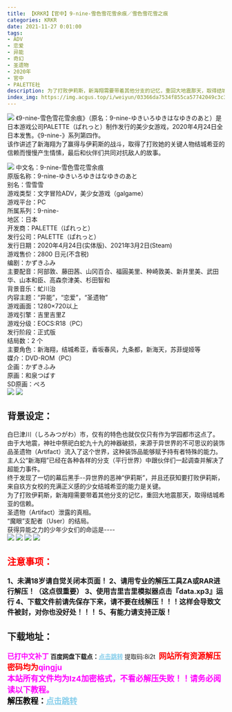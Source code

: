 ```yaml
---
title: 【KRKR】【官中】9-nine-雪色雪花雪余痕／雪色雪花雪之痕
categories: KRKR
date: 2021-11-27 0:01:00
tags:
- ADV
- 恋爱
- 异能
- 奇幻
- 圣遗物
- 2020年
- 官中
- PALETTE社
description: 为了打败伊莉斯，新海翔需要带着其他分支的记忆，重回大地震那天，取得结城希亚的信赖。圣遗物（Artifact）泄露的真相。“魔眼”支配者（User）的结局。获得异能之力的少年少女们的命运是---- 
index_img: https://img.acgus.top/i/weiyun/03366da7534f855ca57742049c3c3e9db6e87ba2b1afe3c36c4bd4ddc6b87c22eabd11ba21a763f1af1138b13a5b2ddc.webp
---
```

![](https://img.acgus.top/i/weiyun/03366da7534f855ca57742049c3c3e9db6e87ba2b1afe3c36c4bd4ddc6b87c22eabd11ba21a763f1af1138b13a5b2ddc.webp)
《9-nine-雪色雪花雪余痕》（原名：9-nine-ゆきいろゆきはなゆきのあと）是日本游戏公司PALETTE（ぱれっと）制作发行的美少女游戏，2020年4月24日全日本发售。《9-nine-》系列第四作。     
该作讲述了新海翔为了赢得与伊莉斯的战斗，取得了打败她的关键人物结城希亚的信赖而慢慢产生情愫，最后和伙伴们共同对抗敌人的故事。

![](https://img.acgus.top/i/weiyun/5c83711562f7d5fee5d572c604911e45fce5ff62daaceb263ff6a25819e0520190588046d23abaeb9a51128f8ea5dec8.webp)
中文名：9-nine-雪色雪花雪余痕     
原版名称：9-nine-ゆきいろゆきはなゆきのあと     
别名：雪雪雪     
游戏类型：文字冒险ADV，美少女游戏（galgame）     
游戏平台：PC          
所属系列：9-nine-     
地区：日本     
开发商：PALETTE（ぱれっと）     
发行公司：PALETTE（ぱれっと）     
发行日期：2020年4月24日(实体版)、2021年3月2日(Steam)          
游戏售价：2800 日元(不含税)     
编剧：かずきふみ     
主要配音：阿部敦、藤田茜、山冈百合、福圓美里、种崎敦美、新井里美、武田华、山本和臣、高森奈津美、杉田智和     
背景音乐：虻川治     
内容主题：“异能”，“恋爱”，“圣遗物”     
游戏画面：1280×720以上     
游戏引擎：吉里吉里Z     
游戏分级：EOCS:R18（PC）     
发行阶段：正式版          
结局数：2 个     
主要角色：新海翔，结城希亚，香坂春风，九条都，新海天，苏菲缇娅等     
媒介：DVD-ROM（PC）     
企画：かずきふみ     
原画：和泉つばす     
SD原画：ぺろ     
![](https://img.acgus.top/i/weiyun/38159c5e20ab20cf78a5cdc1bd5b8bf9f1293114384139f37c051f8e74e40c36b797e6df4a2b7463e16276507b813676.webp)
![](https://img.acgus.top/i/weiyun/6e34a63a9f6143f84343e9cc09047e3e41de9886d4f2635dec71c130e5b88d70af51b214efe020517bc7aac4ee5f1026.webp)

## 背景设定：
白巳津川（しろみつがわ）市，仅有的特色也就仅仅只有作为学园都市这点了。     
由于大地震，神社中祭祀白蛇九十九的神器破损，来源于异世界的不可思议的装饰品圣遗物（Artifact）流入了这个世界，这种装饰品能够赋予持有者特殊的能力。     
主人公“新海翔”已经在各种各样的分支（平行世界）中跟伙伴们一起调查并解决了超能力事件。     
终于发现了一切的幕后黑手--异世界的恶神“伊莉斯”，并且还获知要打败伊莉斯，来自玖方女校的充满正义感的少女结城希亚的能力是关键。     
为了打败伊莉斯，新海翔需要带着其他分支的记忆，重回大地震那天，取得结城希亚的信赖。     
圣遗物（Artifact）泄露的真相。     
“魔眼”支配者（User）的结局。     
获得异能之力的少年少女们的命运是----     
![](https://img.acgus.top/i/weiyun/e4073adb4b60f3853c7f945bcca114ff5c5ec9644857c39e831044ed7f69b7e6ec2f3cb6f101cc05730a9d44d3115a6c.webp)
![](https://img.acgus.top/i/weiyun/6e0f91d54ce0092acc905b8e5eb1dca4dd4acf9d45440894a99b2c2dd2fe4f44ba4d2e544be3414f9a5e9c7f2a4d1576.webp)
![](https://img.acgus.top/i/weiyun/6bc674743da502d962f2aa4a8e98f3f869a7e1d27e73de84b4f2fe8371203ffb0008bd3cebe034afc8fe304bd9ebf099.webp)
![](https://img.acgus.top/i/weiyun/4e0087e00a9d3e219dfaaf4f67125ffb7faf1457ff40f3b2707ecad524f2b0a160c0405f76ed07125c3236a8e4680be3.webp)





## <font color=#FF0000 >注意事项：</font>
<font size=3><b>1、未满18岁请自觉关闭本页面！
2、请用专业的解压工具ZA或RAR进行解压！（这点很重要）
3、使用吉里吉里模拟器点击『data.xp3』运行
4、下载文件前请先保存下来，请不要在线解压！！！这样会导致文件被封，对你也没好处！！！
5、有能力请支持正版！</b></font>

## 下载地址：
<font color=#FF00FF size=3>**已打中文补丁**</font>
<b>百度网盘下载点：</b><a href="https://pan.baidu.com/s/1oKGgiSwJig3TKlE2IG2Gbw?pwd=8i2t" style="color: #87CEEB;"><b>点击跳转</b></a> 提取码:8i2t
<a style="padding: 0" href="https://post.qingju.org/AD/"><img style="max-width:100%" src="https://img.acgus.top/i/2024/07/478f689b8021d8d499ab43d21acf137a.gif" alt=""></a>
<b><font color=#FF0000 size=4>网站所有资源解压密码均为</b></font><b><font color=#FF00FF size=4>qingju</font><font color=#FF0000 ></font></b><br><b><font color=#FF00FF size=4>本站所有文件均为lz4加密格式，不看必解压失败！！请务必阅读以下教程。</b></font><br><b><font color=#000 size=4>解压教程：</b><a href="https://post.qingju.org/tutorial/000/" style="color: #87CEEB;"><b>点击跳转</b></a>